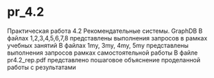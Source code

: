 # pr_4.2
Практическая работа 4.2 Рекомендательные системы. GraphDB
В файлах 1,2,3,4,5,6,7,8 представлены выполнения запросов в рамках учебных занятий
В файлах 1my, 3my, 4my, 5my представлены выполнения запросов рамках самостоятельной работы
В файле pr4.2_rep.pdf представлено пошаговое объяснение проделанной работы с результатами
